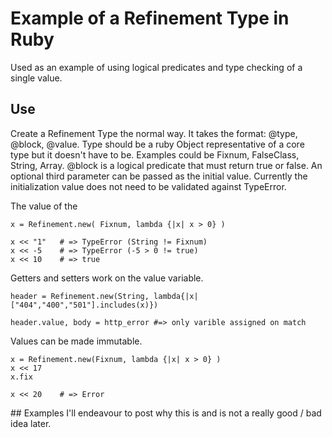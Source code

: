 # Example of a Refinement Type in Ruby

Used as an example of using logical predicates and type checking of a single value.

## Use
Create a Refinement Type the normal way. It takes the format: @type, @block, @value. Type should be a ruby Object representative of a core type but it doesn't have to be. Examples could be Fixnum, FalseClass, String, Array. @block is a logical predicate that must return true or false. An optional third parameter can be passed as the initial value. Currently the initialization value does not need to be validated against TypeError.

The value of the

    x = Refinement.new( Fixnum, lambda {|x| x > 0} )

    x << "1"   # => TypeError (String != Fixnum)
    x << -5    # => TypeError (-5 > 0 != true)
    x << 10    # => true

Getters and setters work on the value variable.

    header = Refinement.new(String, lambda{|x| ["404","400","501"].includes(x)})

    header.value, body = http_error #=> only varible assigned on match

Values can be made immutable.

    x = Refinement.new(Fixnum, lambda {|x| x > 0} )
    x << 17
    x.fix

    x << 20    # => Error

## Examples
I'll endeavour to post why this is and is not a really good / bad idea later.
